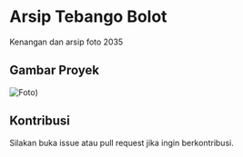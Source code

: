 # Arsip Tebango Bolot

Kenangan dan arsip foto 2035
## Gambar Proyek

![Foto]([https://github.com/tebango/Foto_tebango/blob/main/IMG-20250614-WA0013.jpg]))

## Kontribusi

Silakan buka issue atau pull request jika ingin berkontribusi.
